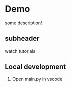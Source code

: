 # Demo

some description!

## subheader

watch tutorials

## Local development

1. Open main.py in vscode